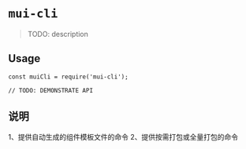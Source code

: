 # `mui-cli`

> TODO: description

## Usage

```
const muiCli = require('mui-cli');

// TODO: DEMONSTRATE API
```
## 说明

1、提供自动生成的组件模板文件的命令
2、提供按需打包或全量打包的命令